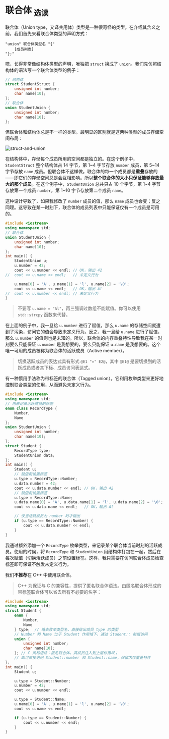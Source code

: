 # 联合体 <sub>选读</sub>

联合体（Union type，又译共用体）类型是一种很奇怪的类型。在介绍其含义之前，我们首先来看联合体类型的声明方式：
```sdsc
"union" 联合体类型名 "{"
    [成员列表]
"};"
```
嗯，长得非常像结构体类型的声明，唯独把 `struct` 换成了 `union`。我们先仿照结构体的语法写一个联合体类型的例子：

```cpp
// 结构体
struct StudentStruct {
    unsigned int number;
    char name[10];
};
// 联合体
union StudentUnion {
    unsigned int number;
    char name[10];
};
```

但联合体和结构体总是不一样的类型。最明显的区别就是这两种类型的成员存储空间布局：

![struct-and-union](https://z3.ax1x.com/2021/07/12/WFQ2WD.png)

在结构体中，存储每个成员所用的空间都是独立的。在这个例子中，`StudentStruct` 整个结构体占 14 字节，第 1\~4 字节存放  `number` 成员，第 5\~14 字节存放 `name` 成员。但联合体不这样做。联合体的每一个成员都是**重叠**存放的——即它们的存储空间总是会互相影响。所以**整个联合体的大小只保证能够存放最大的那个成员**。在这个例子中，`StudentUnion` 总共只占 10 个字节，第 1\~4 字节存放第一个成员 `number`，第 1\~10 字节存放第二个成员 `name`。

这种设计导致了，如果我修改了 `number` 成员的值，那么 `name` 成员也会变；反之同理。这导致在某一时刻下，联合体的成员列表中只能保证仅有一个成员是可用的。
```cpp codemo(show)
#include <iostream>
using namespace std;
// 联合体
union StudentUnion {
    unsigned int number;
    char name[10];
};
int main() {
    StudentUnion u;
    u.number = 42;
    cout << u.number << endl; // OK，输出 42
//  cout << u.name << endl;   // 未定义行为

    u.name[0] = 'A', u.name[1] = 'l', u.name[2] = '\0';
    cout << u.name << endl;   // OK，输出 Al
//  cout << u.number << endl; // 未定义行为
}
```

> 不要写 `u.name = "Al"`，再三强调过数组不能赋值。你可以使用 `std::strcpy` 函数来代替。

在上面的例子中，我一旦给 `u.number` 进行了赋值，那么 `u.name` 的存储空间就遭到了污染，访问它的值会导致未定义行为。反之，我一旦给 `u.name` 进行了赋值，那么 `u.number` 的值则也是未知的。所以，联合体的内存重叠特性导致我在某一时刻要么只能保证 `u.number` 是我想要的，要么只能保证 `u.name` 是我想要的。这个唯一可用的成员被称为联合体的活跃成员（Active member）。

> 切换活跃成员的表达式具有形式 `@E1 "=" E2@`，其中 `@E1@` 是要切换到的活跃成员或者其下标、成员访问表达式。

有一种惯用手法称为带标签的联合体（Tagged union）。它利用枚举类型来更好地控制联合类型的使用，从而避免未定义行为。

```cpp codemo(show)
#include <iostream>
using namespace std;
// 用来记录活跃成员的标签
enum class RecordType {
    Number,
    Name
};
union StudentUnion {
    unsigned int number;
    char name[10];
};
struct Student {
    RecordType type;
    StudentUnion data;
};
int main() {
    Student u;
    // 赋值前设置标签
    u.type = RecordType::Number;
    u.data.number = 42;
    cout << u.data.number << endl; // OK，输出 42
    // 赋值前设置标签
    u.type = RecordType::Name;
    u.data.name[0] = 'A', u.data.name[1] = 'l', u.data.name[2] = '\0';
    cout << u.data.name << endl;   // OK，输出 Al

    // 仅当活跃成员为 number 时才输出
    if (u.type == RecordType::Number) {
        cout << u.data.number << endl;
    }
}
```

我通过额外添加一个 `RecordType` 枚举类型，来记录某个联合体当前时刻的活跃成员。使用的时候，将 `RecordType` 和 `StudentUnion` 用结构体打包在一起，然后在每次赋值（切换活跃成员）之前设置标签。这样，我只需要在访问联合体成员检查标签即可保证不触发未定义行为。

我们**不推荐**在 C++ 中使用联合体。

> C++ 为保证与 C 的兼容性，提供了匿名联合体语法。由匿名联合体形成的带标签联合体可以省去所有不必要的名字：

```cpp codemo(show)
#include <iostream>
using namespace std;
struct Student {
    enum {
        Number,
        Name
    } type;  // 略去枚举类型名，直接给出成员 type 的类型
    // Number 和 Name 位于 Student 作用域下，通过 Student:: 前缀访问
    union {
        unsigned int number;
        char name[10];
    }; // C 风格语法：匿名联合体，其成员注入到上层作用域；
    // 即可直接访问 Student::number 和 Student::name，保留内存重叠特性
};
int main() {
    Student u;

    u.type = Student::Number;
    u.number = 42;
    cout << u.number << endl;

    u.type = Student::Name;
    u.name[0] = 'A', u.name[1] = 'l', u.name[2] = '\0';
    cout << u.name << endl;

    if (u.type == Student::Number) {
        cout << u.number << endl;
    }
}
```
